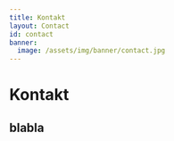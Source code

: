 ```yaml
---
title: Kontakt
layout: Contact
id: contact
banner:
  image: /assets/img/banner/contact.jpg
---
```

# Kontakt
## blabla
